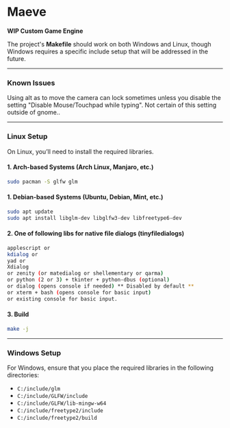# Maeve  
**WIP Custom Game Engine**

The project's **Makefile** should work on both Windows and Linux, though Windows requires a specific include setup that will be addressed in the future.

---

### **Known Issues**  
Using alt as to move the camera can lock sometimes unless you disable the setting "Disable Mouse/Touchpad while typing". Not certain of this setting outside of gnome..

---

### **Linux Setup**  
On Linux, you’ll need to install the required libraries.

#### **1. Arch-based Systems (Arch Linux, Manjaro, etc.)**
```bash
sudo pacman -S glfw glm
```

#### **1. Debian-based Systems (Ubuntu, Debian, Mint, etc.)**
```bash
sudo apt update
sudo apt install libglm-dev libglfw3-dev libfreetype6-dev
```

#### **2. One of following libs for native file dialogs (tinyfiledialogs)**
```bash
applescript or
kdialog or
yad or
Xdialog
or zenity (or matedialog or shellementary or qarma)
or python (2 or 3) + tkinter + python-dbus (optional)
or dialog (opens console if needed) ** Disabled by default **
or xterm + bash (opens console for basic input)
or existing console for basic input.
```

#### 3. Build
```bash
make -j
```

---

### **Windows Setup**  
For Windows, ensure that you place the required libraries in the following directories:

- `C:/include/glm`
- `C:/include/GLFW/include`
- `C:/include/GLFW/lib-mingw-w64`
- `C:/include/freetype2/include`
- `C:/include/freetype2/build`
